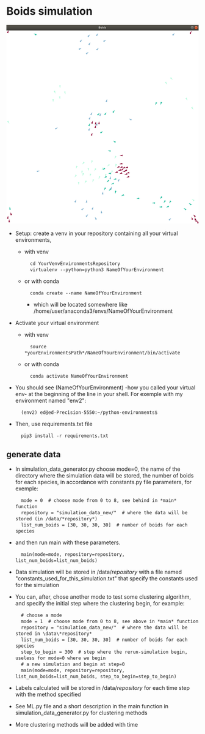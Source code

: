 # Boids simulation 


![Simulation](images/Boids.png)


* Setup: create a venv in your repository containing all your virtual environments, 
  
	* with venv
	
			cd YourVenvEnvironmentsRepository
			virtualenv --python=python3 NameOfYourEnvironment
  
	* or with conda
  
			conda create --name NameOfYourEnvironment
   			
     	* which will be located somewhere like /home/user/anaconda3/envs/NameOfYourEnvironment
   	
    
* Activate your virtual environment
  
	* with venv

			source *yourEnvironmentsPath*/NameOfYourEnvironment/bin/activate
  
	* or with conda 
  
			conda activate NameOfYourEnvironment

* You should see (NameOfYourEnvironment) -how you called your virtual env- at the beginning of the line in your shell. For exemple with my environment named "env2":

		(env2) ed@ed-Precision-5550:~/python-environments$ 

    
* Then, use requirements.txt file

		pip3 install -r requirements.txt
		
		
## generate data

* In simulation_data_generator.py choose mode=0, the name of the directory where the simulation data will be stored, the number of boids for each species, in accordance with constants.py file parameters, for exemple:

		mode = 0  # choose mode from 0 to 8, see behind in *main* function
		repository = "simulation_data_new/"  # where the data will be stored (in /data/*repository*)
		list_num_boids = [30, 30, 30, 30]  # number of boids for each species
		
* and then run main with these parameters.

		main(mode=mode, repository=repository, list_num_boids=list_num_boids)
		
* Data simulation will be stored in /data/*repository* with a file named "constants_used_for_this_simulation.txt" that specify the constants used for the simulation 
* You can, after, chose another mode to test some clustering algorithm, and specify the initial step where the clustering begin, for example:

		# choose a mode
		mode = 1  # choose mode from 0 to 8, see above in *main* function
		repository = "simulation_data_new/"  # where the data will be stored in \data\*repository*
		list_num_boids = [30, 30, 30, 30]  # number of boids for each species
		step_to_begin = 300  # step where the rerun-simulation begin, useless for mode=0 where we begin
		# a new simulation and begin at step=0
		main(mode=mode, repository=repository, list_num_boids=list_num_boids, step_to_begin=step_to_begin)
		
* Labels calculated will be stored in /data/*repository* for each time step with the method specified

* See ML.py file and a short description in the main function in simulation_data_generator.py for clustering methods

* More clustering methods will be added with time
